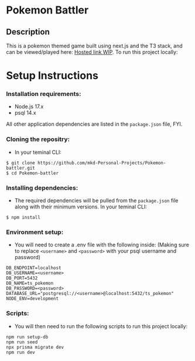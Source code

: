 # **Pokemon Battler**

## **Description**

This is a pokemon themed game built using next.js and the T3 stack, and can be viewed/played here: [Hosted link WIP](). To run this project locally: 

# **Setup Instructions**

### **Installation requirements:**

- Node.js 17.x
- psql 14.x

All other application dependencies are listed in the `package.json` file, FYI.

### **Cloning the repositry:**

- In your teminal CLI:

```
$ git clone https://github.com/mkd-Personal-Projects/Pokemon-battler.git
$ cd Pokemon-battler
```

### **Installing dependencies:**

- The required dependencies will be pulled from the `package.json` file along with their minimum versions. In your teminal CLI:

```
$ npm install
```

### **Environment setup:**

 - You will need to create a .env file with the following inside: 
(Making sure to replace `<username>` and `<password>` with your psql username and password)

```
DB_ENDPOINT=localhost
DB_USERNAME=<username>
DB_PORT=5432
DB_NAME=ts_pokemon
DB_PASSWORD=<password>
DATABASE_URL="postgresql://<username>@localhost:5432/ts_pokemon"
NODE_ENV=development
```

### **Scripts:**
 - You will then need to run the following scripts to run this project locally:

```
npm run setup-db
npm run seed
npx prisma migrate dev
npm run dev
```
